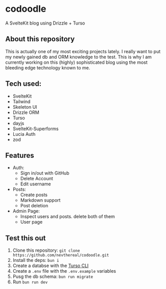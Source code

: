 # codoodle

A SvelteKit blog using Drizzle + Turso

## About this repository

This is actually one of my most exciting projects lately. I really want to put my newly gained db and ORM knowledge to the test. This is why I am currently working on this (highly) sophisticated blog using the most bleeding edge technology known to me.

## Tech used:

- SvelteKit
- Tailwind
- Skeleton UI
- Drizzle ORM
- Turso
- dayjs
- SvelteKit-Superforms
- Lucia Auth
- zod

## Features

- Auth:
  - Sign in/out with GitHub
  - Delete Account
  - Edit username
- Posts:
  - Create posts
  - Markdown support
  - Post deletion
- Admin Page:
  - Inspect users and posts. delete both of them
  - User page

## Test this out

1. Clone this repository: `git clone https://github.com/nevthereal/codoodle.git`
2. Install the deps: `bun i`
3. Create a databse with the [Turso CLI](https://docs.turso.tech/reference/turso-cli)
4. Create a `.env` file with the `.env.example` variables
5. Pusg the db schema: `bun run migrate`
6. Run `bun run dev`
